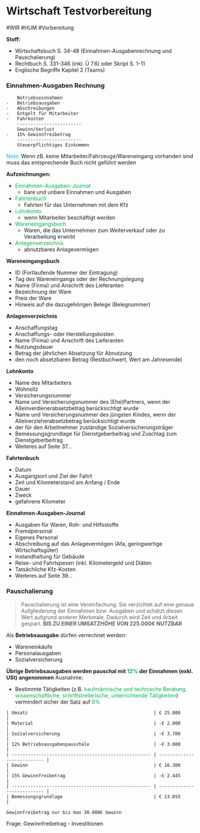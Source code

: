 # Wirtschaft Testvorbereitung
#WIR #HUM #Vorbereitung 

**Stoff:**
- Wirtschaftsbuch S. 34-48 (Einnahmen-Ausgabenrechnung und Pauschalierung)
- Rechtbuch S. 331-346 (inkl. Ü 7.6) oder Skript S. 1-11
- Englische Begriffe Kapitel 2 (Teams)

### Einnahmen-Ausgaben Rechnung

```
	Betriebseinnahmen
-   Betriebsausgaben
-   Abschreibungen
-   Entgelt für Mitarbeiter
-   Fahrkosten 
    ------------------------
    Gewinn/Verlust
-   15% Gewinnfreibetrag
	------------------------
	Steuerpflichtiges Einkommen
```

<span style="color:#00b0f0">Note:</span> Wenn zB. keine Mitarbeiter/Fahrzeuge/Wareneingang vorhanden sind muss das entsprechende Buch nicht geführt werden

**Aufzeichnungen:**
- <span style="color:#00b050">Einnahmen-Ausgaben-Journal</span>
	- bare und unbare Einnahmen und Ausgaben
- <span style="color:#00b050">Fahrtenbuch</span>
	- Fahrten für das Unternehmen mit dem Kfz
- <span style="color:#00b050">Lohnkonto</span>
	- wenn Mitarbeiter beschäftigt werden
- <span style="color:#00b050">Wareneingangsbuch</span>
	- Waren, die das Unternehmen zum Weiterverkauf oder zu Verarbeitung erwirbt 
- <span style="color:#00b050">Anlagenverzeichnis</span>
	- abnutzbares Anlagevermögen

**Wareneingangsbuch**
- ID (Fortlaufende Nummer der Eintragung)
- Tag des Wareneingangs oder der Rechnungslegung
- Name (Firma) und Anschrift des Lieferanten
- Bezeichnung der Ware
- Preis der Ware
- Hinweis auf die dazugehörigen Belege (Belegnummer)

**Anlagenverzeichnis**
- Anschaffungstag
- Anschaffungs- oder Herstellungskosten
- Name (Firma) und Anschrift des Lieferanten
- Nutzungsdauer
- Betrag der jährlichen Absetzung für Abnutzung
- den noch absetzbaren Betrag (Restbuchwert, Wert am Jahresende)

**Lohnkonto**
- Name des Mitarbeiters
- Wohnsitz
- Versicherungsnummer
- Name und Versicherungsnummer des (Ehe)Partners, wenn der Alleinverdienerabsetzbetrag berücksichtigt wurde
- Name und Versicherungsnummer des jüngsten Kindes, wenn der Alleinerzieherabsetzbetrag berücksichtigt wurde
- der für den Arbeitnehmer zuständige Sozialversicherungsträger
- Bemessungsgrundlage für Dienstgeberbeitrag und Zuschlag zum Dienstgeberbeitrag
- Weiteres auf Seite 37...

**Fahrtenbuch**
- Datum
- Ausgangsort und Ziel der Fahrt
- Zeit und Kilometerstand am Anfang / Ende
- Dauer
- Zweck
- gefahrene Kilometer

**Einnahmen-Ausgaben-Journal**
- Ausgaben für Waren, Roh- und Hilfsstoffe
- Fremdpersonal
- Eigenes Personal
- Abschreibung auf das Anlagevermögen (Afa, geringwertige Wirtschaftsgüter)
- Instandhaltung für Gebäude
- Reise- und Fahrtspesen (inkl. Kilometergeld und Diäten
- Tatsächliche Kfz-Kosten
- Weiteres auf Seite 39...

### Pauschalierung

> Pauschalierung ist eine Vereinfachung. Sie verzichtet auf eine genaue Aufgliederung der Einnahmen bzw. Ausgaben und schätzt diesen Wert aufgrund anderer Merkmale. Dadurch wird Zeit und Arbeit gespart. **BIS ZU EINER UMSATZHÖHE VON 225.000€ NUTZBAR**

Als **Betriebsausgabe** dürfen verrechnet werden:
- Wareneinkäufe
- Personalausgaben
- Sozialversicherung

**Übrige Betriebsausgaben werden pauschal mit <span style="color:#00b050">12%</span> der Einnahmen (exkl. USt) angenommen**
Ausnahme:
- Bestimmte Tätigkeiten (z.B. <span style="color:#00b050">kaufmännische und technische Beratung, wissenschaftliche, schriftstrellerische, unterrichtende Tätigkeiten</span>) vermindert sicher der Satz auf <span style="color:#00b050">6%</span>

```
| Umsatz                                               | € 25.000                    |
| Material                                             | -€ 2.000                    |
| Sozialversicherung                                   | -€ 3.700                    |
| 12% Betriebsausgabenpauschale                        | -€ 3.000                    |
| ---------------------------------------------------- | --------------------------- |
| Gewinn                                               | € 16.300                    |
| 15% Gewinnfreibetrag                                 | -€ 2.445                    |
| ---------------------------------------------------- | --------------------------- |
| Bemessungsgrundlage                                  | € 13.855                    |

Gewinnfreibetrag nur bis max 30.000€ Gewinn
```

Frage: Gewinnfreibetrag - Investitionen